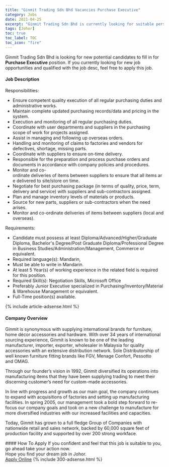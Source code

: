```yaml
---
title: "Ginmit Trading Sdn Bhd Vacancies Purchase Executive" 
category: Jobs 
date: 2021-04-25 
excerpt: "Ginmit Trading Sdn Bhd is currently looking for suitable person to fill in the Purchase Executive which based in Johor" 
tags: [Johor] 
toc: true 
toc_label: TOC 
toc_icon: "fire" 
--- 
```


<p>Ginmit Trading Sdn Bhd is looking for new potential candidates to fill in for <b>Purchase Executive</b> position. If you currently looking for new job opportunities and qualified with the job desc, feel free to apply this job.
</p><div><div><h4>Job Description</h4></div><div><div><span><div><p>Responsibilities:</p><ul><li>Ensure competent quality execution of all regular purchasing duties and administrative works.</li><li>Maintain complete updated purchasing records/data and pricing in the system.</li><li>Execution and monitoring of all regular purchasing duties.</li><li>Coordinate with user departments and suppliers in the purchasing scope of work for projects assigned.</li><li>Assist in managing and following up overseas orders.</li><li>Handling and monitoring of claims to factories and vendors for defectives, shortage, missing parts.</li><li>Coordinate with suppliers to ensure on-time delivery.</li><li>Responsible for the preparation and process purchase orders and documents in accordance with company policies and procedures.</li><li>Monitor&#160;and&#160;co-ordinate&#160;deliveries&#160;of&#160;items&#160;between&#160;suppliers&#160;to&#160;ensure&#160;that&#160;all&#160;items&#160;are&#160;delivered&#160;to site/store on time.</li><li>Negotiate for best purchasing package (in terms of quality, price, term, delivery and service) with suppliers and sub-contractors assigned.</li><li>Plan and manage inventory levels of materials or products.</li><li>Source for new parts, suppliers or sub-contractors when the need arises.</li><li>Monitor and co-ordinate deliveries of items between suppliers (local and overseas).</li></ul><p>Requirements:</p><ul><li>Candidate must possess at least Diploma/Advanced/Higher/Graduate Diploma, Bachelor's Degree/Post Graduate Diploma/Professional Degree in Business Studies/Administration/Management, Commerce or equivalent.</li><li>Required language(s):&#160;Mandarin,&#160;</li><li>Must be able to write in Mandarin.</li><li>At least 5&#160;Year(s) of working experience in the related field is required for this position.</li><li>Required Skill(s): Negotiation Skills, Microsoft Office</li><li>Preferably Junior Executive specialized in Purchasing/Inventory/Material &amp; Warehouse Management or equivalent.</li><li>Full-Time position(s) available.</li></ul></div></span></div></div></div> 
{% include article-adsense.html %} 
<div><div><h4>Company Overview</h4></div><div><div><span><div><p>Ginmit is synonymous with supplying international brands for furniture, home d&#233;cor accessories and hardware. With over 34 years of international sourcing experience, Ginmit is known to be one of the leading manufacturer, importer, exporter, wholesaler in Malaysia for quality accessories with an extensive distribution network. Sole Distributorship of well known furniture fitting brands like FGV, Menage Confort,&#160;Pessotto and&#160;OMAG.&#160;</p><p>Through our founder&#8217;s vision in 1992, Ginmit diversified its operations into manufacturing items that they have been supplying trading to meet their discerning customer&#8217;s need for custom-made accessories.</p><p>In line with progress and growth as our main goal, the company continues to expand with acquisitions of factories and setting up manufacturing facilities. In spring 2005, our management took a bold step forward to re-focus our company goals and took on a new challenge to manufacture for more diversified industries with our increased facilities and capacities.</p><p>Today, Ginmit has grown to a full fledge Group of Companies with nationwide retail and sales network, backed by 60,000 square feet of production facility and supported by over 200 strong workface.</p></div></span></div></div></div> 
#### How To Apply 
If you confident and feel that this job is suitable to you, go ahead take your action now. <br/> 
Hope you find your dream job in Johor. <br/> 
<a href="https://www.jobstreet.com.my/en/job/purchase-executive-4545055?jobId=jobstreet-my-job-4545055&" class="btn btn--info" target="_blank" rel="nofollow noopenner">Apply Online</a> 
{% include 300-adsense.html %} 